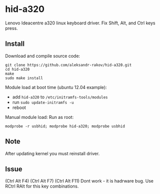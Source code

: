 hid-a320
========

Lenovo Ideacentre a320 linux keyboard driver.
Fix Shift, Alt, and Ctrl keys press.

Install
-------
Download and compile source code:
```
git clone https://github.com/aleksandr-rakov/hid-a320.git
cd hid-a320
make
sudo make install
```

Module load at boot time (ubuntu 12.04 example):
* add ```hid-a320``` to ```/etc/initramfs-tools/modules```
* run ```sudo update-initramfs -u```
* reboot

Manual module load:
Run as root:
```
modprobe -r usbhid; modprobe hid-a320; modprobe usbhid
```

Note
----
After updating kernel you must reinstall driver.

Issue
-----
(Ctrl Alt F4) (Ctrl Alt F7) (Ctrl Alt F11) Dont work - it is hadrware bug.
Use RCtrl RAlt for this key combinations.
